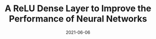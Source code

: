 ---
title: "A ReLU Dense Layer to Improve the Performance of Neural Networks"
collection: publications
permalink: /publication/2021-06-06-redense
excerpt: "We propose ReDense as a simple and low complexity way to improve the performance of trained neural networks. We use a combination of random weights and rectified linear unit (ReLU) activation function to add a ReLU dense (ReDense) layer to the trained neural network such that it can achieve a lower training loss. The lossless flow property (LFP) of ReLU is the key to achieve the lower training loss while keeping the generalization error small. ReDense does not suffer from vanishing gradient problem in the training due to having a shallow structure. We experimentally show that ReDense can improve the training and testing performance of various neural network architectures with different optimization loss and activation functions. Finally, we test ReDense on some of the state-of-the-art architectures and show the performance improvement on benchmark datasets."
date: 2021-06-06
venue: 'ICASSP'
paperurl: https://mrsandipandas.github.io/files/redense.pdf
citation: 'Javid, A.M., Das, S., Skoglund, M. and Chatterjee, S., 2021, June. A relu dense layer to improve the performance of neural networks. In <i>IEEE International Conference on Acoustics, Speech and Signal Processing (ICASSP)</i> (pp. 2810-2814).'
---